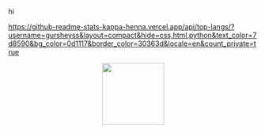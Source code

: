 hi

https://github-readme-stats-kappa-henna.vercel.app/api/top-langs/?username=gursheyss&layout=compact&hide=css,html,python&text_color=7d8590&bg_color=0d1117&border_color=30363d&locale=en&count_private=true

<p align="center">
	<img height=125 src="https://github-readme-stats-kappa-henna.vercel.app/api/top-langs/?username=gursheyss&layout=compact&hide=css,html,python&text_color=7d8590&bg_color=0d1117&border_color=30363d&locale=en&count_private=true" />
</p>

